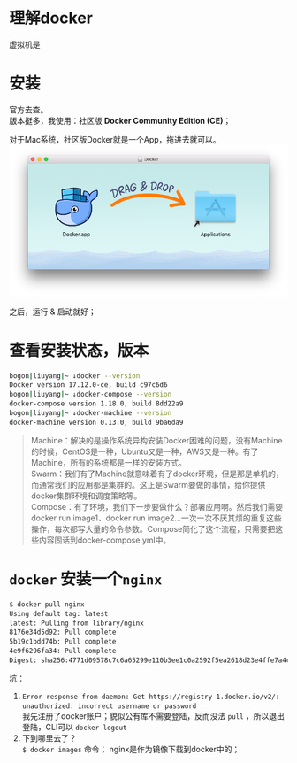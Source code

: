 # 理解docker
虚拟机是

# 安装
官方去查。  
版本挺多，我使用：社区版 **Docker Community Edition \(CE\)**；  

对于Mac系统，社区版Docker就是一个App，拖进去就可以。  
![](./res/docker-app-drag.png)  

之后，运行 & 启动就好；

# 查看安装状态，版本
```bash
bogon|liuyang|~ ↓docker --version
Docker version 17.12.0-ce, build c97c6d6
bogon|liuyang|~ ↓docker-compose --version
docker-compose version 1.18.0, build 8dd22a9
bogon|liuyang|~ ↓docker-machine --version
docker-machine version 0.13.0, build 9ba6da9
```
> Machine：解决的是操作系统异构安装Docker困难的问题，没有Machine的时候，CentOS是一种，Ubuntu又是一种，AWS又是一种。有了Machine，所有的系统都是一样的安装方式。  
> Swarm：我们有了Machine就意味着有了docker环境，但是那是单机的，而通常我们的应用都是集群的。这正是Swarm要做的事情，给你提供docker集群环境和调度策略等。   
> Compose：有了环境，我们下一步要做什么？部署应用啊。然后我们需要docker run image1、docker run image2...一次一次不厌其烦的重复这些操作，每次都写大量的命令参数。Compose简化了这个流程，只需要把这些内容固话到docker-compose.yml中。  


# `docker` 安装一个`nginx` 
```bash
$ docker pull nginx
Using default tag: latest
latest: Pulling from library/nginx
8176e34d5d92: Pull complete 
5b19c1bdd74b: Pull complete 
4e9f6296fa34: Pull complete 
Digest: sha256:4771d09578c7c6a65299e110b3ee1c0a2592f5ea2618d23e4ffe7a4cab1ce5de
```
坑：  
1. `Error response from daemon: Get https://registry-1.docker.io/v2/: unauthorized: incorrect username or password`  
我先注册了docker账户；貌似公有库不需要登陆，反而没法 `pull` ，所以退出登陆，CLI可以 `docker logout`  
2. 下到哪里去了？  
`$ docker images` 命令； nginx是作为镜像下载到docker中的；
